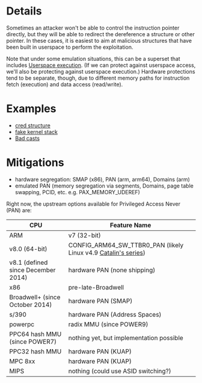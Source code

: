 # Details

Sometimes an attacker won't be able to control the instruction pointer
directly, but they will be able to redirect the dereference a structure
or other pointer. In these cases, it is easiest to aim at malicious
structures that have been built in userspace to perform the
exploitation.

Note that under some emulation situations, this can be a superset that
includes [Userspace
execution](Exploit_Methods/Userspace_execution). (If we can
protect against userspace access, we'll also be protecting against
userspace execution.) Hardware protections tend to be separate, though,
due to different memory paths for instruction fetch (execution) and data
access (read/write).

# Examples

  - [cred
    structure](https://github.com/geekben/towelroot/blob/master/towelroot.c)
  - [fake kernel
    stack](http://labs.bromium.com/2015/02/02/exploiting-badiret-vulnerability-cve-2014-9322-linux-kernel-privilege-escalation/)
  - [Bad
    casts](http://git.kernel.org/cgit/linux/kernel/git/torvalds/linux.git/commit/?id=176155dac13f528e0a58c14dc322623219365d91)

# Mitigations

  - hardware segregation: SMAP (x86), PAN (arm, arm64), Domains (arm)
  - emulated PAN (memory segregation via segments, Domains, page table
    swapping, PCID, etc. e.g. PAX_MEMORY_UDEREF)

Right now, the upstream options available for Privileged Access Never
(PAN) are:

| CPU                                | Feature Name                                                                                                                      |
| ---------------------------------- | --------------------------------------------------------------------------------------------------------------------------------- |
| ARM                                | v7 (32-bit)                                                                                                                       |
| v8.0 (64-bit)                      | CONFIG_ARM64_SW_TTBR0_PAN (likely Linux v4.9 [Catalin's series](http://www.openwall.com/lists/kernel-hardening/2016/09/13/3)) |
| v8.1 (defined since December 2014) | hardware PAN (none shipping)                                                                                                      |
| x86                                | pre-late-Broadwell                                                                                                                |
| Broadwell+ (since October 2014)    | hardware PAN (SMAP)                                                                                                               |
| s/390                              | hardware PAN (Address Spaces)                                                                                                     |
| powerpc                            | radix MMU (since POWER9)                                                                                                          |
| PPC64 hash MMU (since POWER7)      | nothing yet, but implementation possible                                                                                          |
| PPC32 hash MMU                     | hardware PAN (KUAP)                                                                                                               |
| MPC 8xx                            | hardware PAN (KUAP)                                                                                                               |
| MIPS                               | nothing (could use ASID switching?)                                                                                               |